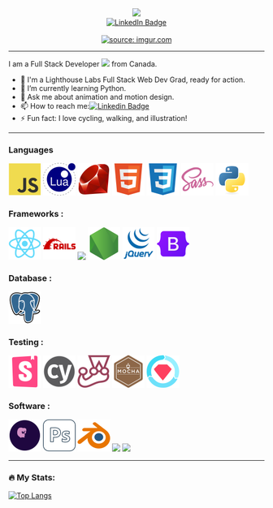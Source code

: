 <div id="header" align="center">
  <img src="https://media.giphy.com/media/f3iwJFOVOwuy7K6FFw/giphy.gif" width="300"/>
</div>

<div id="badges" align="center">
  <a href="https://www.linkedin.com/in/wesley-matthee-3659b291/">
    <img src="https://img.shields.io/badge/LinkedIn-blue?style=for-the-badge&logo=linkedin&logoColor=white" alt="LinkedIn Badge"/>
  </a>
  <div>
   <img src="https://komarev.com/ghpvc/?username=WesleyMatthee&style=flat-square&color=blue" alt=""/>
  </div>
</div>
  <div align="center">
  <a href="https://imgur.com/ZAPTx3n"><img src="https://i.imgur.com/ZAPTx3n.png" title="source: imgur.com" width="600" /></a>
</div>
  

---

I am a Full Stack Developer <img src="https://media.giphy.com/media/WUlplcMpOCEmTGBtBW/giphy.gif" width="30"> from Canada.


- 🔭 I'm a Lighthouse Labs Full Stack Web Dev Grad, ready for action.
- 🌱 I’m currently learning Python.
- 💬 Ask me about animation and motion design.
- 📫 How to reach me:[![Linkedin Badge](https://img.shields.io/badge/-Wesley-blue?style=flat&logo=Linkedin&logoColor=white)](https://www.linkedin.com/in/wesley-matthee-3659b291/) 
- ⚡ Fun fact: I love cycling, walking, and illustration!

---

### Languages
<div>
  <img src="https://github.com/devicons/devicon/blob/master/icons/javascript/javascript-original.svg" width="64" />
  <img src="https://github.com/devicons/devicon/blob/master/icons/lua/lua-original.svg" width="64" />
  <img src="https://github.com/devicons/devicon/blob/master/icons/ruby/ruby-original.svg" width="64" />
  <img src="https://github.com/devicons/devicon/blob/master/icons/html5/html5-original.svg" width="64" />
  <img src="https://github.com/devicons/devicon/blob/master/icons/css3/css3-original.svg" width="64" />
  <img src="https://github.com/devicons/devicon/blob/master/icons/sass/sass-original.svg" width="64" />
  <img src="https://github.com/devicons/devicon/blob/master/icons/python/python-original.svg" width="64" />
</div>

### Frameworks : 
<div>
  <img src="https://github.com/devicons/devicon/blob/master/icons/react/react-original.svg" width="64" />
  <img src="https://github.com/devicons/devicon/blob/master/icons/rails/rails-plain-wordmark.svg" width="64" />
  <img src="https://camo.githubusercontent.com/2406788a5bdbf3d900427eecd883b5aa64c45435d14239f5eba9a2a08ac8dcd3/68747470733a2f2f6a737572742e6769746875622e696f2f6a61636b732d706f7274666f6c696f2f696d616765732f636f6c6f722d657870726573732d69636f6e2532302831292e706e67" width="64" />
  <img src="https://github.com/devicons/devicon/blob/master/icons/nodejs/nodejs-original.svg" width="64" />
  <img src="https://github.com/devicons/devicon/blob/master/icons/jquery/jquery-plain-wordmark.svg" width="64" />
  <img src="https://github.com/devicons/devicon/blob/master/icons/bootstrap/bootstrap-original.svg" width="64" />
</div>

### Database :
<div>
  <img src="https://github.com/devicons/devicon/blob/master/icons/postgresql/postgresql-original.svg" width="64" />
</div>

### Testing : 
<div>
  <img src="https://github.com/devicons/devicon/blob/master/icons/storybook/storybook-original.svg" width="64" />
  <img src="https://raw.githubusercontent.com/jakinyang/jakinyang/main/resources/cypress.svg" width="64" />
  <img src="https://github.com/devicons/devicon/blob/master/icons/jest/jest-plain.svg" width="64" />
  <img src="https://github.com/devicons/devicon/blob/master/icons/mocha/mocha-plain.svg" width="64" />
  <img src="https://github.com/devicons/devicon/blob/master/icons/rspec/rspec-original.svg" width="64" />
</div>

### Software : 
<div>
   <img src="https://github.com/devicons/devicon/blob/master/icons/aftereffects/aftereffects-original.svg" width="64" />
  <img src="https://github.com/devicons/devicon/blob/master/icons/photoshop/photoshop-line.svg" width="64" />
  <img src="https://github.com/devicons/devicon/blob/master/icons/blender/blender-original.svg" width="64" />
  <img src="https://upload.wikimedia.org/wikipedia/commons/thumb/5/59/Logo_AffinityPhoto.svg/2048px-Logo_AffinityPhoto.svg.png" width="64" />
  <img src="https://upload.wikimedia.org/wikipedia/commons/4/48/Logo_AffinityDesigner.svg" width="64" />
</div>

---

### :fire: My Stats:

<div>
  
  [![Top Langs](https://github-readme-stats.vercel.app/api/top-langs/?username=WesleyMatthee&layout=compact&bg_color=030303&text_color=FFFFFF&title_color=FFFFFF)](https://github.com/anuraghazra/github-readme-stats)
  
</div>
